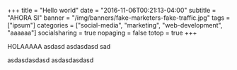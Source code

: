 +++
title = "Hello world"
date = "2016-11-06T00:21:13-04:00"
subtitle = "AHORA SI"
banner = "/img/banners/fake-marketers-fake-traffic.jpg"
tags = ["ipsum"]
categories = ["social-media", "marketing", "web-development", "aaaaaa"]
socialsharing = true
nopaging = false
totop = true
+++

HOLAAAAA
asdasd
asdasdasd
sad 

asdasdasdasd
asdasdasdasd

